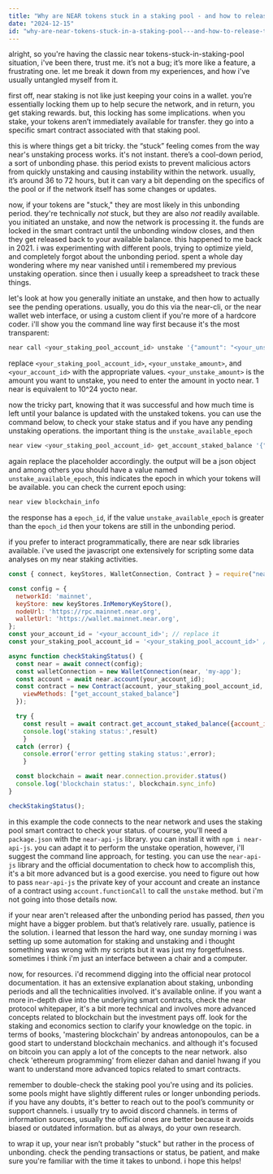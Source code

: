 ```yaml
---
title: "Why are NEAR tokens stuck in a staking pool - and how to release the tokens?"
date: "2024-12-15"
id: "why-are-near-tokens-stuck-in-a-staking-pool---and-how-to-release-the-tokens"
---
```


alright, so you're having the classic near tokens-stuck-in-staking-pool situation, i've been there, trust me. it’s not a bug; it’s more like a feature, a frustrating one. let me break it down from my experiences, and how i've usually untangled myself from it.

first off, near staking is not like just keeping your coins in a wallet. you’re essentially locking them up to help secure the network, and in return, you get staking rewards. but, this locking has some implications. when you stake, your tokens aren’t immediately available for transfer. they go into a specific smart contract associated with that staking pool.

this is where things get a bit tricky. the “stuck” feeling comes from the way near's unstaking process works. it's not instant. there’s a cool-down period, a sort of unbonding phase. this period exists to prevent malicious actors from quickly unstaking and causing instability within the network. usually, it’s around 36 to 72 hours, but it can vary a bit depending on the specifics of the pool or if the network itself has some changes or updates.

now, if your tokens are "stuck," they are most likely in this unbonding period. they're technically *not* stuck, but they are also *not* readily available. you initiated an unstake, and now the network is processing it. the funds are locked in the smart contract until the unbonding window closes, and then they get released back to your available balance. this happened to me back in 2021. i was experimenting with different pools, trying to optimize yield, and completely forgot about the unbonding period. spent a whole day wondering where my near vanished until i remembered my previous unstaking operation. since then i usually keep a spreadsheet to track these things.

let's look at how you generally initiate an unstake, and then how to actually see the pending operations. usually, you do this via the near-cli, or the near wallet web interface, or using a custom client if you're more of a hardcore coder. i'll show you the command line way first because it's the most transparent:

```bash
near call <your_staking_pool_account_id> unstake '{"amount": "<your_unstake_amount>"}' --accountId <your_account_id> --depositYocto 1
```
replace `<your_staking_pool_account_id>`, `<your_unstake_amount>`, and `<your_account_id>` with the appropriate values. `<your_unstake_amount>` is the amount you want to unstake, you need to enter the amount in yocto near. 1 near is equivalent to 10^24 yocto near.

now the tricky part, knowing that it was successful and how much time is left until your balance is updated with the unstaked tokens. you can use the command below, to check your stake status and if you have any pending unstaking operations. the important thing is the `unstake_available_epoch`

```bash
near view <your_staking_pool_account_id> get_account_staked_balance '{"account_id": "<your_account_id>"}'
```
again replace the placeholder accordingly. the output will be a json object and among others you should have a value named `unstake_available_epoch`, this indicates the epoch in which your tokens will be available. you can check the current epoch using:
```bash
near view blockchain_info
```
the response has a `epoch_id`, if the value `unstake_available_epoch` is greater than the `epoch_id` then your tokens are still in the unbonding period.

if you prefer to interact programmatically, there are near sdk libraries available. i've used the javascript one extensively for scripting some data analyses on my near staking activities.

```javascript
const { connect, keyStores, WalletConnection, Contract } = require("near-api-js");

const config = {
  networkId: 'mainnet',
  keyStore: new keyStores.InMemoryKeyStore(),
  nodeUrl: 'https://rpc.mainnet.near.org',
  walletUrl: 'https://wallet.mainnet.near.org',
};
const your_account_id = '<your_account_id>'; // replace it
const your_staking_pool_account_id = '<your_staking_pool_account_id>' // replace it

async function checkStakingStatus() {
  const near = await connect(config);
  const walletConnection = new WalletConnection(near, 'my-app');
  const account = await near.account(your_account_id);
  const contract = new Contract(account, your_staking_pool_account_id, {
    viewMethods: ["get_account_staked_balance"]
  });

  try {
    const result = await contract.get_account_staked_balance({account_id:your_account_id});
    console.log('staking status:',result)
    }
  catch (error) {
    console.error('error getting staking status:',error);
    }

  const blockchain = await near.connection.provider.status()
  console.log('blockchain status:', blockchain.sync_info)
}

checkStakingStatus();
```

in this example the code connects to the near network and uses the staking pool smart contract to check your status. of course, you'll need a `package.json` with the `near-api-js` library. you can install it with `npm i near-api-js`. you can adapt it to perform the unstake operation, however, i'll suggest the command line approach, for testing. you can use the `near-api-js` library and the official documentation to check how to accomplish this, it's a bit more advanced but is a good exercise. you need to figure out how to pass `near-api-js` the private key of your account and create an instance of a contract using `account.functionCall` to call the `unstake` method. but i'm not going into those details now.

if your near aren't released after the unbonding period has passed, *then* you might have a bigger problem. but that’s relatively rare. usually, patience is the solution. i learned that lesson the hard way, one sunday morning i was setting up some automation for staking and unstaking and i thought something was wrong with my scripts but it was just my forgetfulness. sometimes i think i'm just an interface between a chair and a computer.

now, for resources. i'd recommend digging into the official near protocol documentation. it has an extensive explanation about staking, unbonding periods and all the technicalities involved. it's available online. if you want a more in-depth dive into the underlying smart contracts, check the near protocol whitepaper, it's a bit more technical and involves more advanced concepts related to blockchain but the investment pays off. look for the staking and economics section to clarify your knowledge on the topic. in terms of books, 'mastering blockchain' by andreas antonopoulos, can be a good start to understand blockchain mechanics. and although it's focused on bitcoin you can apply a lot of the concepts to the near network. also check 'ethereum programming' from eliezer dahan and daniel hwang if you want to understand more advanced topics related to smart contracts.

remember to double-check the staking pool you're using and its policies. some pools might have slightly different rules or longer unbonding periods. if you have any doubts, it's better to reach out to the pool’s community or support channels. i usually try to avoid discord channels. in terms of information sources, usually the official ones are better because it avoids biased or outdated information. but as always, do your own research.

to wrap it up, your near isn’t probably "stuck" but rather in the process of unbonding. check the pending transactions or status, be patient, and make sure you're familiar with the time it takes to unbond. i hope this helps!
